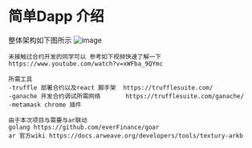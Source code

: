 # 简单Dapp 介绍
整体架构如下图所示
![image](https://user-images.githubusercontent.com/10647224/153217343-324e5d41-6878-4b63-90f6-ef5c2848cded.png)

```
未接触过合约开发的同学可以 参考如下视频快速了解一下
https://www.youtube.com/watch?v=xWFba_9QYmc

所需工具
-truffle 部署合约以及react 脚手架  https://trufflesuite.com/
-ganache 开发合约调试所需网络       https://trufflesuite.com/ganache/  
-metamask chrome 插件

由于本次项目与需要与ar联动 
golang https://github.com/everFinance/goar
ar 官方wiki https://docs.arweave.org/developers/tools/textury-arkb
```
